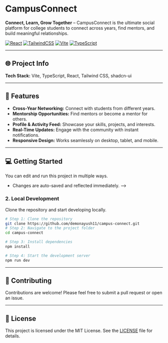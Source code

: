 # CampusConnect

**Connect, Learn, Grow Together** – CampusConnect is the ultimate social platform for college students to connect across years, find mentors, and build meaningful relationships.

[![React](https://img.shields.io/badge/react-%2320232a.svg?style=for-the-badge&logo=react&logoColor=%2361DAFB)](https://reactjs.org/)
[![TailwindCSS](https://img.shields.io/badge/tailwindcss-%2338B2AC.svg?style=for-the-badge&logo=tailwind-css&logoColor=white)](https://tailwindcss.com/)
[![Vite](https://img.shields.io/badge/vite-%23646CFF.svg?style=for-the-badge&logo=vite&logoColor=white)](https://vitejs.dev/)
[![TypeScript](https://img.shields.io/badge/typescript-%23007ACC.svg?style=for-the-badge&logo=typescript&logoColor=white)](https://www.typescriptlang.org/)

---

## 🌐 Project Info

<!-- **Live Project URL:** [https://your-project-url.com](https://your-project-url.com)   -->
**Tech Stack:** Vite, TypeScript, React, Tailwind CSS, shadcn-ui  

---

## 🚀 Features

- **Cross-Year Networking:** Connect with students from different years.  
- **Mentorship Opportunities:** Find mentors or become a mentor for others.  
- **Profile & Activity Feed:** Showcase your skills, projects, and interests.  
- **Real-Time Updates:** Engage with the community with instant notifications.  
- **Responsive Design:** Works seamlessly on desktop, tablet, and mobile.

---

## 💻 Getting Started

You can edit and run this project in multiple ways.

<!-- 
### **1. Use the Online Editor**
<!-- - Open your project link in the editor: [Project Link](https://your-project-url.com)   -->
- Changes are auto-saved and reflected immediately. -->

### **2. Local Development**

Clone the repository and start developing locally.

```sh
# Step 1: Clone the repository
git clone https://github.com/demonayush11/campus-connect.git
# Step 2: Navigate to the project folder
cd campus-connect

# Step 3: Install dependencies
npm install

# Step 4: Start the development server
npm run dev
```

---

## 🤝 Contributing

Contributions are welcome! Please feel free to submit a pull request or open an issue.

---

## 📝 License

This project is licensed under the MIT License. See the [LICENSE](LICENSE) file for details.
